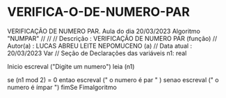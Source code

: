 # VERIFICA-O-DE-NUMERO-PAR
VERIFICAÇÃO DE NUMERO PAR. Aula do dia 20/03/2023
Algoritmo "NUMPAR"
//
//
// Descrição   :  VERIFICAÇÃO DE NUMERO PAR (função)
// Autor(a)    : LUCAS ABREU LEITE NEPOMUCENO (a)
// Data atual  : 20/03/2023
Var
   // Seção de Declarações das variáveis
   n1: real

Inicio
   escreval ("Digite um numero")
   leia (n1)

   se (n1 mod 2) = 0 entao
      escreval (" o numero é par " )
   senao
      escreval (" o numero é ímpar ")
   fimSe
Fimalgoritmo
